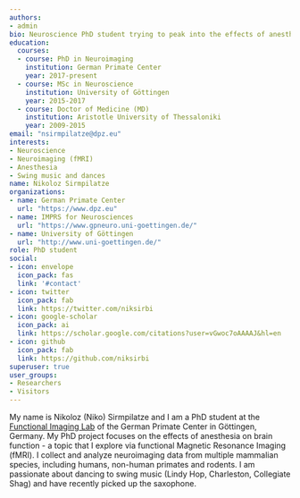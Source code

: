 ```yaml
---
authors:
- admin
bio: Neuroscience PhD student trying to peak into the effects of anesthesia on the brain.
education:
  courses:
  - course: PhD in Neuroimaging
    institution: German Primate Center
    year: 2017-present
  - course: MSc in Neuroscience
    institution: University of Göttingen
    year: 2015-2017
  - course: Doctor of Medicine (MD)
    institution: Aristotle University of Thessaloniki
    year: 2009-2015
email: "nsirmpilatze@dpz.eu"
interests:
- Neuroscience
- Neuroimaging (fMRI)
- Anesthesia
- Swing music and dances
name: Nikoloz Sirmpilatze
organizations:
- name: German Primate Center
  url: "https://www.dpz.eu"
- name: IMPRS for Neurosciences
  url: "https://www.gpneuro.uni-goettingen.de/"
- name: University of Göttingen 
  url: "http://www.uni-goettingen.de/"
role: PhD student
social:
- icon: envelope
  icon_pack: fas
  link: '#contact'
- icon: twitter
  icon_pack: fab
  link: https://twitter.com/niksirbi
- icon: google-scholar
  icon_pack: ai
  link: https://scholar.google.com/citations?user=vGwoc7oAAAAJ&hl=en
- icon: github
  icon_pack: fab
  link: https://github.com/niksirbi
superuser: true
user_groups:
- Researchers
- Visitors
---
```


My name is Nikoloz (Niko) Sirmpilatze and I am a PhD student at the [Functional Imaging Lab](https://www.dpz.eu/en/unit/functional-imaging-laboratory/about-us.html) of the German Primate Center in Göttingen, Germany. My PhD project focuses on the effects of anesthesia on brain function - a topic that I explore via functional Magnetic Resonance Imaging (fMRI). I collect and analyze neuroimaging data from multiple mammalian species, including humans, non-human primates and rodents.
I am passionate about dancing to swing music (Lindy Hop, Charleston, Collegiate Shag) and have recently picked up the saxophone.

